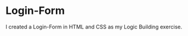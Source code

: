 # Login-Form

   I created a Login-Form in HTML and CSS as my Logic Building exercise.
   
<!--    ![alt text](https://github.com/bheemamastkar/Login-Form/Login_box.png) -->
